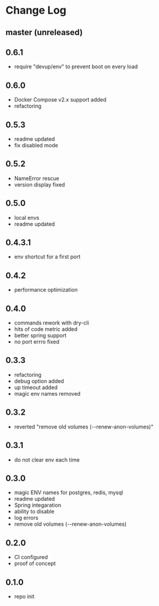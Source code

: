 # Change Log

## master (unreleased)


## 0.6.1 

  * require "devup/env" to prevent boot on every load

## 0.6.0
  * Docker Compose v2.x support added
  * refactoring


## 0.5.3

  * readme updated
  * fix disabled mode

## 0.5.2

  * NameError rescue
  * version display fixed

## 0.5.0

  * local envs
  * readme updated

## 0.4.3.1

  * env shortcut for a first port

## 0.4.2

  * performance optimization

## 0.4.0

  * commands rework with dry-cli
  * hits of code metric added
  * better spring support
  * no port errro fixed

## 0.3.3

  * refactoring
  * debug option added
  * up timeout added
  * magic env names removed

## 0.3.2

  * reverted "remove old volumes (--renew-anon-volumes)"

## 0.3.1

  * do not clear env each time

## 0.3.0

  * magic ENV names for postgres, redis, mysql
  * readme updated
  * Spring integaration
  * ability to disable
  * log errors
  * remove old volumes (--renew-anon-volumes)

## 0.2.0

  * CI configured
  * proof of concept

## 0.1.0

  * repo init
